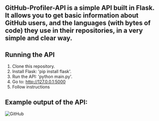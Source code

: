 ## GitHub-Profiler-API is a simple API built in Flask. It allows  you to get basic information about GitHub users, and the languages (with bytes of code) they use in their repositories, in a very simple and clear way.

## Running the API

1. Clone this repository.
2. Install Flask: 'pip install flask'.
3. Run the API: 'python main.py'.
4. Go to: http://127.0.0.1:5000
5. Follow instructions

## Example output of the API:

![GitHub](https://github.com/01Cramer/GitHub-Profiler-API/assets/115926987/83d2424d-1ca6-4ef8-8a32-34089d92b27c)










